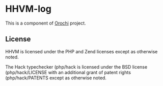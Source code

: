 # HHVM-log

This is a component of [Orochi](https://github.com/naizhengtan/orochi) project.

## License

HHVM is licensed under the PHP and Zend licenses except as otherwise noted.

The Hack typechecker (php/hack is licensed under the BSD license (php/hack/LICENSE with an additional grant of patent rights (php/hack/PATENTS except as otherwise noted.
